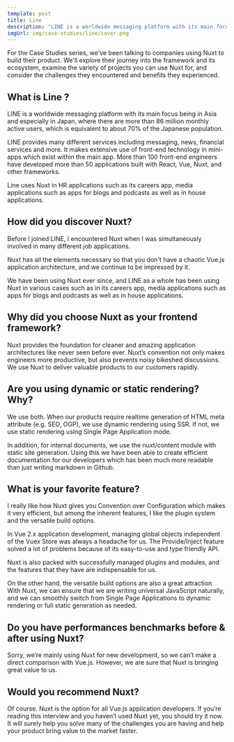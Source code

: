 ```yaml
---
template: post
title: Line
description: "LINE is a worldwide messaging platform with its main focus being in Asia and especially in Japan, where there are more than 86 million monthly active users, which is equivalent to about 70% of the Japanese population."
imgUrl: img/case-studies/line/cover.png
---
```


For the Case Studies series, we've been talking to companies using Nuxt to build their product. We'll explore their journey into the framework and its ecosystem, examine the variety of projects you can use Nuxt for, and consider the challenges they encountered and benefits they experienced.

## What is Line ?

LINE is a worldwide messaging platform with its main focus being in Asia and especially in Japan, where there are more than 86 million monthly active users, which is equivalent to about 70% of the Japanese population.

LINE provides many different services including messaging, news, financial services and more. It makes extensive use of front-end technology in mini-apps which exist within the main app. More than 100 front-end engineers have developed more than 50 applications built with React, Vue, Nuxt, and other frameworks.

Line uses Nuxt in HR applications such as its careers app, media applications such as apps for blogs and podcasts as well as in house applications.

## How did you discover Nuxt?

Before I joined LINE, I encountered Nuxt when I was simultaneously involved in many different job applications.

Nuxt has all the elements necessary so that you don't have a chaotic Vue.js application architecture, and we continue to be impressed by it.

We have been using Nuxt ever since, and LINE as a whole has been using Nuxt in various cases such as in its careers app, media applications such as apps for blogs and podcasts as well as in house applications.

## Why did you choose Nuxt as your frontend framework?

Nuxt provides the foundation for cleaner and amazing application architectures like never seen before ever. Nuxt’s convention not only makes engineers more productive, but also prevents noisy bikeshed discussions. We use Nuxt to deliver valuable products to our customers rapidly.

## Are you using dynamic or static rendering? Why?

We use both. When our products require realtime generation of HTML meta attribute (e.g. SEO, OGP), we use dynamic rendering using SSR. If not, we use static rendering using Single Page Application mode.

In addition, for internal documents, we use the nuxt/content module with static site generation. Using this we have been able to create efficient documentation for our developers which has been much more readable than just writing markdown in Github.

## What is your favorite feature?

I really like how Nuxt gives you Convention over Configuration which makes it very efficient, but among the inherent features, I like the plugin system and the versatile build options.

In Vue 2.x application development, managing global objects independent of the Vuex Store was always a headache for us. The Provide/Inject feature solved a lot of problems because of its easy-to-use and type friendly API.

Nuxt is also packed with successfully managed plugins and modules, and the features that they have are indispensable for us.

On the other hand, the versatile build options are also a great attraction. With Nuxt, we can ensure that we are writing universal JavaScript naturally, and we can smoothly switch from Single Page Applications to dynamic rendering or full static generation as needed.

## Do you have performances benchmarks before & after using Nuxt?

Sorry, we’re mainly using Nuxt for new development, so we can’t make a direct comparison with Vue.js. However, we are sure that Nuxt is bringing great value to us.

## Would you recommend Nuxt?

Of course. Nuxt is the option for all Vue.js application developers. If you’re reading this interview and you haven’t used Nuxt yet, you should try it now. It will surely help you solve many of the challenges you are having and help your product bring value to the market faster.
